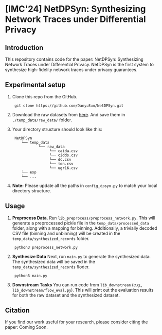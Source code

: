 # [IMC'24] NetDPSyn: Synthesizing Network Traces under Differential Privacy

## Introduction

This repository contains code for the paper: NetDPSyn: Synthesizing Network Traces under Differential Privacy. NetDPSyn is the first system to synthesize high-fidelity network traces under privacy guarantees.

## Experimental setup
1. Clone this repo from the GitHub.

        git clone https://github.com/DanyuSun/NetDPSyn.git

1. Download the raw datasets from [here](https://drive.google.com/drive/folders/1MHRJxLhnJWZln8XBCon9UrN_EwVj14BE). And save them in `./temp_data/raw_data/` folder.

2. Your directory structure should look like this:

        NetDPSyn
           └── temp_data
                   └── raw_data
                        └── caida.csv
                        └── cidds.csv
                        └── dc.csv
                        └── ton.csv
                        └── ugr16.csv
           └── exp
           └── ...

4. **Note:** Please update all the paths in `config_dpsyn.py` to match your local directory structure.


## Usage

1. **Preprocess Data**. Run `lib_preprocess/preprocess_network.py`. This will generate a preprocessed pickle file in the `temp_data/processed_data` folder, along with a mapping for binning. Additionally, a trivially decoded CSV file (binning and unbinning) will be created in the `temp_data/synthesized_records` folder.

        python3 preprocess_network.py


2. **Synthesize Data** Next, run `main.py` to generate the synthesized data. The synthesized data will be saved in the `temp_data/synthesized_records` floder.

        python3 main.py


3. **Downstream Tasks** You can run code from `lib_downstream` (e.g., `lib_downstream/flow_eval.py`). This will print out the evaluation results for both the raw dataset and the synthesized dataset.


## Citation
If you find our work useful for your research, please consider citing the paper: Coming Soon.


